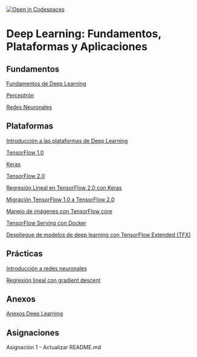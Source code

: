 [![Open in Codespaces](https://classroom.github.com/assets/launch-codespace-7f7980b617ed060a017424585567c406b6ee15c891e84e1186181d67ecf80aa0.svg)](https://classroom.github.com/open-in-codespaces?assignment_repo_id=10975492)
# Deep Learning: Fundamentos, Plataformas y Aplicaciones

## Fundamentos
[Fundamentos de Deep Learning](Fundamentos.ipynb)

[Perceptrón](Perceptrón.ipynb)

[Redes Neuronales](RedesNeuronales.ipynb)

## Plataformas
[Introducción a las plataformas de Deep Learning](Introducción.ipynb)

[TensorFlow 1.0](TensorFlow1.ipynb)

[Keras](Keras.ipynb)

[TensorFlow 2.0](TensorFlow2.ipynb)

[Regresión Lineal en TensorFlow 2.0 con Keras](TensorFlow2Regresión.ipynb)

[Migración TensorFlow 1.0 a TensorFlow 2.0](Migración%20TF1%20a%20TF2.ipynb)

[Manejo de imágenes con TensorFlow core](TensorFlowImages.ipynb)

[TensorFlow Serving con Docker](DockerTensorFlowServing.ipynb)

[Despliegue de modelos de deep learning con TensorFlow Extended (TFX)](TensorFlowTFX.iypnb)

## Prácticas
[Introducción a redes neuronales](02_Intro_NN_HW.ipynb)

[Regresión lineal con gradient descent](01_Grad_descent_linear_reg_HW.ipynb)

## Anexos
[Anexos Deep Learning](Anexos.ipynb)

## Asignaciones
Asignación 1 - Actualizar README.md